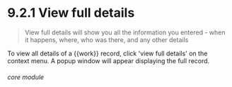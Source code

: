 # 9.2.1    View full details

> View full details will show you all the information you entered - when it happens, where, who was there, and any other details 

To view all details of a {{work}} record, click 'view full details' on the context menu. A popup window will appear displaying the full record. 

###### core module

